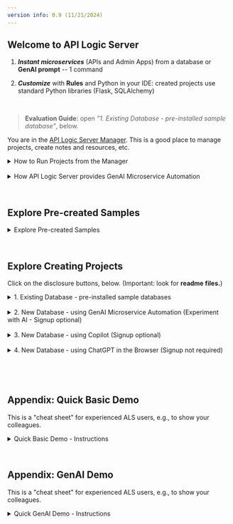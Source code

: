 ```yaml
---
version info: 0.9 (11/21/2024)
---
```

## Welcome to API Logic Server

1. ***Instant microservices*** (APIs and Admin Apps) from a database or **GenAI prompt** -- 1 command

2. ***Customize*** with **Rules** and Python in your IDE: created projects use standard Python libraries (Flask, SQLAlchemy)

</br>

> **Evaluation Guide:** open *"1. Existing Database - pre-installed sample database"*, below.

You are in the [API Logic Server Manager](https://apilogicserver.github.io/Docs/Manager/).  This is a good place to manage projects, create notes and resources, etc.

<details markdown>

<summary>How to Run Projects from the Manager </summary>

<br>You typically run projects by opening an IDE on the project folder, using provided Run Configurations.

For a quick preview, you can also run from the Manager; there are 2 ways:

1. Use ***another instance of VSCode.***  You can *examine* them in this current instance, but *run* them in their own instance.

    * To do so, you probably want to acquire this extension: `Open Folder Context Menus for VS Code`. It will enable you to open the sample, tutorial or your own projects in another instance of VSCode.

    * This option provides more Run/Debug options (e.g., run without security, etc),

2. Or, use the Run/Debug Entry: `API Logic Server Run (run project from manager)`

</details>
</br>

<details markdown>

<summary>How API Logic Server provides GenAI Microservice Automation </summary>

&nbsp;

## Using GenAI Microservice Automation

Use the CLI (Command Language Interface, in your IDE) to create projects from either existing databases, or GenAI prompts.  This creates a project you can open, run and customize in your IDE.

[![GenAI Automation](https://github.com/ApiLogicServer/Docs/blob/main/docs/images/sample-ai/copilot/genai-automation-video.png?raw=true)](https://www.youtube.com/watch?v=LSh7mqGiT0k&t=5s "Microservice Automation")

&nbsp;

## What Is API Logic Server

It's an open source Python project consisting of a CLI to create projects, and runtime libraries to execute them.

[![Architecture](https://github.com/ApiLogicServer/Docs/blob/main/docs/images/Architecture-What-Is.png?raw=true)](https://apilogicserver.github.io/Docs/Architecture-What-Is/#runtimes-and-cli)

&nbsp;

## Modern Scalable Runtime Architecture

Created projects use standard Flask and SQLAlchemy; automation is provided by Logic Bank (the rule engine) and SAFRS (JSON:APIs).  Scripts are provided to containerize projects, and deploy to Azure.

[![Architecture - Runtime](https://github.com/ApiLogicServer/Docs/blob/main/docs/images/Architecture-Runtime-Stack.png?raw=true)](https://apilogicserver.github.io/Docs/Architecture-What-Is/#key-runtime-components)

&nbsp;

</details>

&nbsp;

## Explore Pre-created Samples

<details markdown>

<summary> Explore Pre-created Samples</summary>

<br>The `samples` folder has pre-created important projects you will want to review at some point (Important: look for **readme files**):

* [nw_sample_nocust](https://apilogicserver.github.io/Docs/Tutorial/) - northwind (customers, orders...) database

    * This reflects the results you can expect with your own databases

* [nw_sample](https://apilogicserver.github.io/Docs/Sample-Database/) - same database, but with ***with [customizations](https://apilogicserver.github.io/Docs/IDE-Customize/) added***.  It's a great resource for exploring how to customize your projects.

    * Hint: use your IDE to search for `#als`

* [tutorial](https://apilogicserver.github.io/Docs/Tutorial/) - short (~30 min) walk-through of using API Logic Server using the northwind (customers, orders...) database

</br>

<details markdown>

<summary>You can always re-create the samples</summary>

<br>Re-create them as follows:

1. Open a terminal window (**Terminal > New Terminal**), and paste the following CLI command:

```bash
ApiLogicServer create --project-name=samples/tutorial --db-url=
ApiLogicServer create --project-name=samples/nw_sample --db-url=nw+
ApiLogicServer create --project-name=samples/nw_sample_nocust --db-url=nw
```
</details>


</details>


&nbsp;

##  Explore Creating Projects

Click on the disclosure buttons, below.  (Important: look for **readme files.**)
</br>

<details markdown>

<summary> 1. Existing Database - pre-installed sample databases </summary>

<br>For a self-demo, use the CLI (**Terminal > New Terminal**), and try the pre-installed [**Basic Demo**](https://apilogicserver.github.io/Docs/Sample-Basic-Demo/):

```
als create --project-name=basic_demo --db-url=basic_demo
```

<br>To create a larger project, try the pre-installed [**northwind database**](https://apilogicserver.github.io/Docs/Tutorial/) (imagine your own database here):

```
als create --project-name=nw_sample_nocust --db-url=sqlite:///nw.sqlite
```

<br>See **with customizations** in the [pre-created sample apps](#important-pre-created-sample-apps).  This is an **important learning resource**.

Then, try your own databases [(db-url examples here)](https://apilogicserver.github.io/Docs/Database-Connectivity/), or experiment with [these Docker databases](https://apilogicserver.github.io/Docs/Database-Docker/).

</details>
</br>

<details markdown>

<summary> 2. New Database - using GenAI Microservice Automation (Experiment with AI - Signup optional)</summary>

<br>You can do this with or without signup:

1. If you have signed up, this will create and open a project called `genai_demo` from `genai_demo.prompt` (available in left Explorer pane):

```bash
als genai --using=system/genai/examples/genai_demo/genai_demo.prompt
```


2. ***Or,*** you can simulate the process (no signup) using:


```bash
als genai --using=genai_demo.prompt --repaired-response=system/genai/examples/genai_demo/genai_demo_conversation/genai_demo_conversation_005.response-example
```
</br>

<details markdown>

<summary> What Just Happened? &nbsp;&nbsp;&nbsp;Next Steps...</summary>

<br>`genai` processing is shown below (internal steps denoted in grey):

1. You create your.prompt file, and invoke `als genai --using=your.prompt`.  genai then creates your project as follows:

    a. Submits your prompt to the `ChatGPT API`

    b. Writes the response to file, so you can correct and retry if anything goes wrong

    c. Extracts model.py from the response

    d. Invokes `als create-from-model`, which creates the database and your project

2. Your created project is opened in your IDE, ready to execute and customize.  

    a. Review `Sample-Genai.md`, Explore Customizations.

![GenAI Automation](system/images/genai.png)

</details>
</br>

<details markdown>

<summary> You can iterate the data model and logic</summary>

<br>You can add new columns/tables, while keeping the prior model intact:

```bash title='Iterate Without Logic'
# Step 1 - create without logic
als genai --project-name='genai_demo_no_logic' --using=system/genai/examples/genai_demo/genai_demo_no_logic.prompt
# open Docs/db.dbml
```

```bash title='Iterate With Logic'
# Iterate with data model and logic
als genai --project-name='genai_demo_with_logic' --using=system/genai/examples/genai_demo/genai_demo_iteration
# open Docs/db.dbml
```
</details>
</br>

<details markdown>

<summary> You can declare informal logic</summary>

<br>You can declare rules using dot notation, or more informally:

```bash title="Informal Logic (no dot notation)"
als genai --using=system/genai/examples/genai_demo/genai_demo_informal.prompt --project-name=genai_demo_informal
```
</details>
</br>


<details markdown>

<summary> Multi-Rule Logic</summary>

<br>You can add new columns/tables, while keeping the prior model intact:

```bash title="Multi-Rule Logic"
als genai --using=system/genai/examples/emp_depts/emp_dept.prompt
```
</details>
</br>

<details markdown>

<summary> You can ask AI to suggest logic (great way to learn!)</summary>

<br>You can create a project, and ask GenAI for logic suggestions:

```bash title='1. Create Project, without Rules'
# 1. Create Project, without Rules
als genai --project-name='genai_demo_no_logic' --using=system/genai/examples/genai_demo/genai_demo_no_logic.prompt
```

```bash title="2. Request Rule Suggestions"
# 2. Request Rule Suggestions
cd genai_demo_no_logic
als genai-logic --suggest
```

You can review the suggestions in the `genai_demo_no_logic` project:

 * See and edit: `docs/logic/logic_suggestions.txt` (used in step 3, below)
    * This corresponds to the Logic Editor - Logic View in the WebGenAI web app
 * Diagnostic info at: `docs/logic/logic_suggestions.response`

```bash title="3. See the rules for the logic - under construction - please ignore for now"
# 3. See the rule code for the logic
als genai-logic --suggest --logic='*'
```
You can inspect the generated suggestions:

* `docs/logic/logic_suggestions_code.txt`
    * This corresponds to the Suggestions Editor - Code View in the WebGenAI web app

Results vary (it's AI!), but here's one example:
```
The Customer's balance must be less than or equal to their credit limit.
The Customer's total order amount is the sum of all orders placed by them.
Each Order's total amount is the sum of amounts from Order Items.
Calculates the amount of an Order Item as quantity multiplied by unit price.
Product price must be a non-null value.
The count of total orders placed by a Customer.
```

Important notes about suggestions and generated code:
* This service is intended to enable you to identify logic that does not translate into proper code
* The example above was pretty good, but sometimes the results are downright silly -- just run suggest again

Repair / delete the logic lines in `docs/logic/logic_suggestions.txt`

Also...
* It is not advised to paste the code into `logic/declare_logic.py`
    * Your logic may result in new data model attributes
    * These are created automatically by running `als genai` (next step)

When you are ready to proceed:
1. Paste your `docs/logic/logic_suggestions.txt` into: `docs/003_suggest.prompt`
    * Skip this step to just keep the original suggestion
2. Execute the following to create a *new project* (iteration), with logic:

```bash title="4. Now, (alter and) Implement the Rule Suggestions"
# 4. Now, (alter and) Implement the Rule Suggestions
cd ..
als genai --project-name='genai_demo_with_logic' --using=genai_demo_no_logic/docs
```
Internal Note: this sequence available in the run configs (s1/s4).

</details>

</br>

<details markdown>

<summary>Fixup - update data model with new attributes from rules</summary>

<br>Fixes project issues by updating the Data Model and Test Data:

1. Collects the latest model, rules, and test data from the --using directory.
2. Calls ChatGPT (or similar) to resolve missing columns or data in the project.
3. Saves the fixup request/response under a 'fixup' folder.

For example: 
1. If it exists, comment out the `Customer.Balance` in `genai_demo_with_logic/models.py`
2. Run, and note the error
3. Repair:
```
# Ask ChatGPT to rebuild the data model and test data - create missing attrs per the current rules
als genai-utils --fixup
# see results in genai_demo_with_logic/docs/fixup

# create a new project with the correct data model & test data
cd ..  # should be the manager
als genai --using=genai_demo_with_logic_fixed --project-name=genai_demo_with_logic_fixed --retries=-1 --repaired-response=genai_demo_with_logic/docs/fixup/response_fixup.json
```

The created project may still report some attributes as missing.  
(ChatGPT seems to often miss attributes mentioned in sum/count where clauses.)  To fix:

1. Note the missing attributes(s) from the log
2. Add them to `docs/003_suggest.prompt`
3. Rebuild the project: `als genai --project-name='genai_demo_with_logic' --using=genai_demo_no_logic/docs`


Internal Note: this sequence available in the run configs (f1/f2).

</details>


</br>

<details markdown>

<summary>Rebuild the test data</summary>

<br>Fixes project issues by rebuilding the database to conform to the derivation rules:

1. Create genai_demo: `als genai --using=system/genai/examples/genai_demo/genai_demo.prompt --project-name=genai_demo`
2. Rebuild:
```
cd genai_demo
als genai-utils --rebuild-test-data
```

</details>
</br>

<details markdown>

<summary> You can also execute directly, and iterate</summary>

<br>You can add new columns/tables, while keeping the prior model intact:

```bash title="Iterate"
# create project without creating a file...
als genai-create --project-name='customer_orders' --using='customer orders'

als genai-iterate --using='add Order Details and Products'
# open Docs/db.dbml
```

</details>
</br>

<details markdown>

<summary> AI somtimes fails - here's how to recover</summary>

<br>AI results are not consistent, so the model file may need corrections.  You can find it at `system/genai/temp/model.py`.  You can correct the model file, and then run:

```bash
als create --project-name=genai_demo --from-model=system/genai/temp/create_db_models.py --db-url=sqlite
```

Or, correct the chatgpt response, and

```bash
als genai --using=genai_demo.prompt --repaired-response=system/genai/examples/genai_demo/genai_demo.response_example
```

We have seen failures such as:

* duplicate definition of `DECIMAL`
* unclosed parentheses
* data type errors in test data creation
* wrong engine import: from logic_bank import Engine, constraint
* bad test data creation: with Engine() as engine...
* Bad load code (no session)

</details>
</br>

<details markdown>

<summary> Postgresql Example </summary>

You can test this as follows:

1. Use [our docker image](https://apilogicserver.github.io/Docs/Database-Docker/):
2. And try:

```bash
als genai --using=system/genai/examples/postgres/genai_demo_pg.prompt --db-url=postgresql://postgres:p@localhost/genai_demo
```

Provisos:

* You have to create the database first; we are considering automating that: https://stackoverflow.com/questions/76294523/why-cant-create-database-if-not-exists-using-sqlalchemy

</details>
</details>
</br>

<details markdown>

<summary> 3. New Database - using Copilot (Signup optional) </summary>

<br>You can use Copilot chat (if extension installed; if not, skip to step 3):

1. Create a model, eg:

<details markdown>

<summary> Show Me How to Use Copilot </summary>

<br>>Paste this into the Copilot prompt:

```
Use SQLAlchemy to create a sqlite database named sample_ai.sqlite, with customers, orders, items and product

Hints: use autonum keys, allow nulls, Decimal types, foreign keys, no check constraints.

Include a notes field for orders.

Create a few rows of only customer and product data.

Enforce the Check Credit requirement (do not generate check constraints):

1. Customer.Balance <= CreditLimit
2. Customer.Balance = Sum(Order.AmountTotal where date shipped is null)
3. Order.AmountTotal = Sum(Items.Amount)
4. Items.Amount = Quantity * UnitPrice
5. Store the Items.UnitPrice as a copy from Product.UnitPrice
```

![copilot](system/images/copilot.png)
</details>

<br>

2. Paste the copilot response into a new `sample_ai.py` file

3. Create your project:

```bash
als create --project-name=sample_ai --from-model=sample_ai.py --db-url=sqlite
```

4. This will create your database, create an API Logic Project from it, and launch your IDE.

</details>
</br>

<details markdown>

<summary> 4. New Database - using ChatGPT in the Browser (Signup not required)</summary>

<br>A final option for GenAI is to use your Browser with ChatGPT.

Please see [this doc](https://apilogicserver.github.io/Docs/Sample-AI-ChatGPT/)

</details>

&nbsp;

&nbsp;

## Appendix: Quick Basic Demo

This is a "cheat sheet" for experienced ALS users, e.g., to show your colleagues.

<details markdown>

<summary>Quick Basic Demo - Instructions</summary>

<br>This demo creates and customizes a project, starting from a database:

```bash title="Quick Basic Demo"

# Microservice Automation
# Admin App, API, Project
als create --project-name=basic_demo --db-url=basic_demo

# Logic and Security
# see logic (logic/declare_logic.py, logic/cocktail-napkin.jpg);  add an Order and Item
# see security (security/declare_security.py); compare customers, s1 vs. admin
als add-cust
als add-auth --db_url=auth

# Python Extensibility, Kafka Integration, Rebuild Iteration
# see logic/declare_logic.py (breakpoint for Kafka)
# Swagger: ServicesEndPoint.OrderB2B
als add-cust
als rebuild-from-database --db_url=sqlite:///database/db.sqlite
```

</details>


&nbsp;

## Appendix: GenAI Demo

This is a "cheat sheet" for experienced ALS users, e.g., to show your colleagues.

<details markdown>

<summary>Quick GenAI Demo - Instructions</summary>

<br>This demo creates and customizes a project, starting from a prompt:

```bash title="Quick GenAI Demo"

# Microservice Automation from GenAI Prompt
# Admin App, API, Project
als genai --using=system/genai/examples/genai_demo/genai_demo.prompt

# Or, Microservice Automation from Saved Response
# Admin App, API, Project
als genai --using=genai_demo.prompt --repaired-response=system/genai/temp/chatgpt_retry.response

# Logic and Security
#   - see logic (logic/declare_logic.py, logic/cocktail-napkin.jpg);  add an Order and Item
#   - see security (security/declare_security.py); compare customers, s1 vs. admin
# Python Extensibility, Kafka Integration, Rebuild Iteration
#   - see logic/declare_logic.py (breakpoint for Kafka)
#   - Swagger: ServicesEndPoint.OrderB2B
als add-cust
```

</details>
